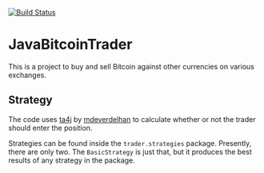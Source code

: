 [![Build Status](https://travis-ci.org/KosherBacon/JavaBitcoinTrader.svg?branch=master)](https://travis-ci.org/KosherBacon/JavaBitcoinTrader)

# JavaBitcoinTrader

This is a project to buy and sell Bitcoin against other currencies on various exchanges.

## Strategy

The code uses [ta4j] by [mdeverdelhan] to calculate whether or not the trader should enter the position.

Strategies can be found inside the ```trader.strategies``` package. Presently, there are only two. The ```BasicStrategy``` is just that, but it produces the best results of any strategy in the package.

[ta4j]: <https://github.com/mdeverdelhan/ta4j>
[mdeverdelhan]: <https://github.com/mdeverdelhan>